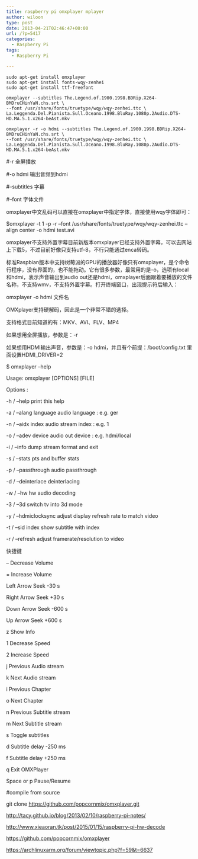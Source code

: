 ```yaml
---
title: raspberry pi omxplayer mplayer
author: wiloon
type: post
date: 2013-04-21T02:46:47+00:00
url: /?p=5417
categories:
  - Raspberry Pi
tags:
  - Raspberry Pi

---
```

<pre><code class="language-bash line-numbers">sudo apt-get install omxplayer
sudo apt-get install fonts-wqy-zenhei
sudo apt-get install ttf-freefont

omxplayer --subtitles The.Legend.of.1900.1998.BDRip.X264-BMDruCHinYaN.chs.srt \
--font /usr/share/fonts/truetype/wqy/wqy-zenhei.ttc \
La.Leggenda.Del.Pianista.Sull.Oceano.1998.BluRay.1080p.2Audio.DTS-HD.MA.5.1.x264-beAst.mkv

omxplayer -r -o hdmi --subtitles The.Legend.of.1900.1998.BDRip.X264-BMDruCHinYaN.chs.srt \
--font /usr/share/fonts/truetype/wqy/wqy-zenhei.ttc \
La.Leggenda.Del.Pianista.Sull.Oceano.1998.BluRay.1080p.2Audio.DTS-HD.MA.5.1.x264-beAst.mkv
</code></pre>

#-r 全屏播放
  
#-o hdmi 输出音频到hdmi
  
#&#8211;subtitles 字幕
  
#&#8211;font 字体文件
  
omxplayer中文乱码可以直接在omxplayer中指定字体，直接使用wqy字体即可：
  
$omxplayer -t 1 -p -r &#8211;font /usr/share/fonts/truetype/wqy/wqy-zenhei.ttc &#8211;align center -o hdmi test.avi
  
omxplayer不支持外置字幕目前新版本omxplayer已经支持外置字幕，可以去网站上下载5，不过目前好像只支持utf-8，不行只能通过enca转码。

标准Raspbian版本中支持树莓派的GPU的播放器好像只有omxplayer，是个命令行程序，没有界面的，也不能拖动。它有很多参数，最常用的是-o，选项有local和hdmi，表示声音输出到audio out还是hdmi，omxplayer后面跟着要播放的文件名称，不支持wmv，不支持外置字幕。打开终端窗口，出现提示符后输入：

omxplayer -o hdmi 文件名

OMXplayer支持硬解码，因此是一个非常不错的选择。
  
支持格式目前知道的有：MKV、AVI、FLV、MP4

如果想用全屏播放，参数是：-r

如果想用HDMI输出声音，参数是：-o hdmi，并且有个前提：/boot/config.txt 里面设置HDMI_DRIVER=2

$ omxplayer –help
  
Usage: omxplayer \[OPTIONS\] \[FILE\]
  
Options :
  
-h / –help print this help
  
-a / –alang language audio language : e.g. ger
  
-n / –aidx index audio stream index : e.g. 1
  
-o / –adev device audio out device : e.g. hdmi/local
  
-i / –info dump stream format and exit
  
-s / –stats pts and buffer stats
  
-p / –passthrough audio passthrough
  
-d / –deinterlace deinterlacing
  
-w / –hw hw audio decoding
  
-3 / –3d switch tv into 3d mode
  
-y / –hdmiclocksync adjust display refresh rate to match video
  
-t / –sid index show subtitle with index
  
-r / –refresh adjust framerate/resolution to video

快捷键

– Decrease Volume
  
= Increase Volume

Left Arrow Seek -30 s
  
Right Arrow Seek +30 s
  
Down Arrow Seek -600 s
  
Up Arrow Seek +600 s

z Show Info
  
1 Decrease Speed
  
2 Increase Speed
  
j Previous Audio stream
  
k Next Audio stream
  
i Previous Chapter
  
o Next Chapter
  
n Previous Subtitle stream
  
m Next Subtitle stream
  
s Toggle subtitles
  
d Subtitle delay -250 ms
  
f Subtitle delay +250 ms
  
q Exit OMXPlayer
  
Space or p Pause/Resume

#compile from source
  
git clone https://github.com/popcornmix/omxplayer.git
  
http://tacy.github.io/blog/2013/02/10/raspberry-pi-notes/

http://www.xieaoran.tk/post/2015/01/15/raspberry-pi-hw-decode

https://github.com/popcornmix/omxplayer
  
https://archlinuxarm.org/forum/viewtopic.php?f=59&t=6637